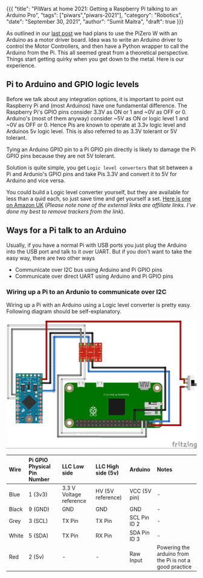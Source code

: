 {{{
  "title": "PiWars at home 2021: Getting a Raspberry Pi talking to an Arduino Pro",
  "tags": ["piwars","piwars-2021"],
  "category": "Robotics",
  "date": "September 30, 2021",
  "author": "Sumit Maitra",
  "draft": true
}}}

As outlined in our [last post](/blog/piwars-at-home-2021-back-to-blogging-and-hello-smokey) we had plans to use the PiZero W with an Arduino as a motor driver board. Idea was to write an Arduino driver to control the Motor Controllers, and then have a Python wrapper to call the Arduino from the Pi. This all seemed great from a theoretical perspective. Things start getting quirky when you get down to the metal. Here is our experience.

## Pi to Arduino and GPIO logic levels
Before we talk about any integration options, it is important to point out Raspberry Pi and (most Arduinos) have one fundamental difference. The Raspberry Pi's GPIO pins consider 3.3V as ON or 1 and ~0V as OFF or 0. Arduino's (most of them anyway) consider ~5V as ON or logic level 1 and ~0V as OFF or 0. Hence Pis are known to operate at 3.3v logic level and Arduinos 5v logic level. This is also referred to as 3.3V tolerant or 5V tolerant.

Tying an Arduino GPIO pin to a Pi GPIO pin directly is likely to damage the Pi GPIO pins because they are not 5V tolerant.

Solution is quite simple, you get `Logic level converters` that sit between a Pi and Ardunio's GPIO pins and take Pis 3.3V and convert it to 5V for Arduino and vice versa.

You could build a Logic level converter yourself, but they are available for less than a quid each, so just save time and get yourself a set. [Here is one on Amazon UK](https://www.amazon.co.uk/gp/product/B07RDHR315/) (_Please note none of the external links are affiliate links. I've done my best to remove trackers from the link_).

## Ways for a Pi talk to an Arduino
Usually, if you have a normal Pi with USB ports you just plug the Arduino into the USB port and talk to it over UART. But if you don't want to take the easy way, there are two other ways

- Communicate over I2C bus using Arduino and Pi GPIO pins
- Communicate over direct UART using Arduino and Pi GPIO pins

### Wiring up a Pi to an Ardunio to communicate over I2C
Wiring up a Pi with an Arduino using a Logic level converter is pretty easy. Following diagram should be self-explanatory.

![PiWars 2021 - How to wire up a Pi with an Arduino via I2C](/dev//posts/images/pi-wars/2021/pi-to-arduino-i2c.jpg)  

| Wire  | Pi GPIO Physical Pin Number | LLC Low side            | LLC High side (5v) | Arduino      | Notes                                                   |
| :---- | :-------------------------- | :---------------------- | :----------------- | :----------- | :------------------------------------------------------ |
| Blue  | 1 (3v3)                     | 3.3 V Voltage reference | HV (5V reference)  | VCC (5V pin) | -                                                       |
| Black | 9 (GND)                     | GND                     | GND                | GND          | -                                                       |
| Grey  | 3 (SCL)                     | TX Pin                  | TX Pin             | SCL Pin ID 2 | -                                                       |
| White | 5 (SDA)                     | TX Pin                  | RX Pin             | SDA Pin ID 3 | -                                                       |
| Red   | 2 (5v)                      | -                       | -                  | Raw Input    | Powering the arduino from the Pi is not a good practice |

